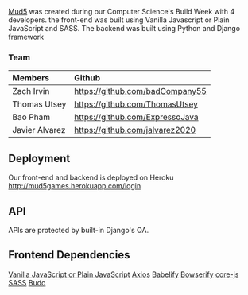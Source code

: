[Mud5](http://mud5games.herokuapp.com/login) was created during our Computer Science's Build Week with 4 developers. the front-end was built using Vanilla Javascript or Plain JavaScript and SASS. The backend was built using Python and Django framework

### Team

| Members        | Github                          |
| :------------- | :------------------------------ |
| Zach Irvin     | https://github.com/badCompany55 |
| Thomas Utsey   | https://github.com/ThomasUtsey  |
| Bao Pham       | https://github.com/ExpressoJava |
| Javier Alvarez | https://github.com/jalvarez2020 |

## Deployment

Our front-end and backend is deployed on Heroku
http://mud5games.herokuapp.com/login

## API

APIs are protected by built-in Django's OA.

## Frontend Dependencies

[Vanilla JavaScript or Plain JavaScript](https://developer.mozilla.org/en-US/docs/Web/JavaScript)
[Axios](https://www.npmjs.com/package/axios)
[Babelify](https://github.com/babel/babelify)
[Bowserify]()
[core-js](https://www.npmjs.com/package/core-js?activeTab=readme)
[SASS](https://sass-lang.com/)
[Budo](https://www.npmjs.com/package/budo)
